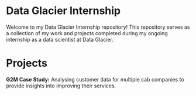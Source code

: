 
# Data Glacier Internship

Welcome to my Data Glacier Internship repository! 
This repository serves as a collection of my work and projects completed during my ongoing internship as a data scientist at Data Glacier.

# Projects
**G2M Case Study:** Analysing customer data for multiple cab companies to provide insights into improving their services.
